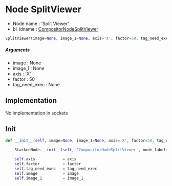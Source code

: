 # Node SplitViewer

- Node name : 'Split Viewer'
- bl_idname : [CompositorNodeSplitViewer](https://docs.blender.org/api/current/bpy.types.{bl_idname}.html)


``` python
SplitViewer(image=None, image_1=None, axis='X', factor=50, tag_need_exec=None, node_label=None, node_color=None)
```
##### Arguments

- image : None
- image_1 : None
- axis : 'X'
- factor : 50
- tag_need_exec : None

## Implementation

No implementation in sockets

## Init

``` python
def __init__(self, image=None, image_1=None, axis='X', factor=50, tag_need_exec=None, node_label=None, node_color=None):

    StackedNode.__init__(self, 'CompositorNodeSplitViewer', node_label=node_label, node_color=node_color)

    self.axis            = axis
    self.factor          = factor
    self.tag_need_exec   = tag_need_exec
    self.image           = image
    self.image_1         = image_1
```
